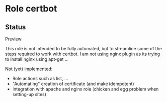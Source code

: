 # Role certbot

## Status

Preview

This role is not intended to be fully automated, but to streamline some of the
steps required to work with certbot. I am not using nginx plugin as its trying
to install nginx using apt-get ...

Not (yet) implemented:

* Role actions such as list, ...
* "Automating" creation of certificate (and make idempotent)
* Integration with apache and nginx role (chicken and egg problem when setting-up sites)
